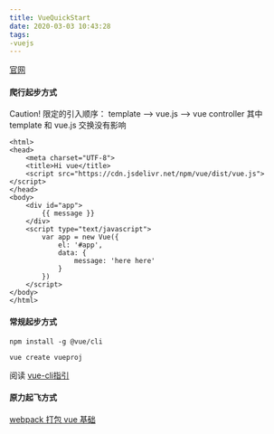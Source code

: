 ```yaml
---
title: VueQuickStart
date: 2020-03-03 10:43:28
tags:
-vuejs
---
```

[官网](https://cn.vuejs.org/)
#### 爬行起步方式
Caution! 限定的引入顺序：
template --> vue.js --> vue controller 
其中 template 和 vue.js 交换没有影响
```
<html>
<head>
    <meta charset="UTF-8">
    <title>Hi vue</title>
    <script src="https://cdn.jsdelivr.net/npm/vue/dist/vue.js"></script>
</head>
<body>
    <div id="app">
        {{ message }}
    </div>
    <script type="text/javascript">
        var app = new Vue({
            el: '#app',
            data: {
                message: 'here here'
            }
        })
    </script>
</body>
</html>
```
#### 常规起步方式
```
npm install -g @vue/cli

vue create vueproj
```
阅读 [vue-cli指引](https://cli.vuejs.org/zh/guide/creating-a-project.html#vue-create)
#### 原力起飞方式
[webpack 打包 vue 基础](https://juejin.im/post/5ae43d9a6fb9a07aad1747f9)
